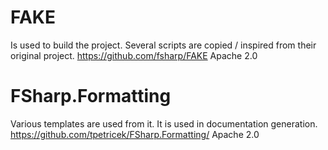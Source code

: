 # FAKE
Is used to build the project. Several scripts are copied / inspired from their original project.
https://github.com/fsharp/FAKE
Apache 2.0

# FSharp.Formatting
Various templates are used from it. It is used in documentation generation.
https://github.com/tpetricek/FSharp.Formatting/
Apache 2.0